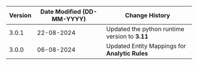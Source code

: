 | **Version** | **Date Modified (DD-MM-YYYY)** | **Change History**                                 |
|-------------|--------------------------------|----------------------------------------------------|  
| 3.0.1       | 22-08-2024                     | Updated the python runtime version to **3.11**     |
| 3.0.0       | 06-08-2024                     | Updated Entity Mappings for **Analytic Rules**     |
